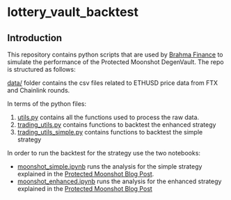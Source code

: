 # lottery_vault_backtest

## Introduction

This repository contains python scripts that are used by [Brahma Finance](https://brahma.fi/) to simulate the performance of the Protected Moonshot DegenVault. The repo is structured as follows:

[data/]() folder contains the csv files related to ETHUSD price data from FTX and Chainlink rounds.

In terms of the python files:

1. [utils.py]() contains all the functions used to process the raw data.
2. [trading_utils.py]() contains functions to backtest the enhanced strategy
3. [trading_utils_simple.py]() contains functions to backtest the simple strategy


In order to run the backtest for the strategy use the two notebooks:

- [moonshot_simple.ipynb]() runs the analysis for the simple strategy explained in the [Protected Moonshot Blog Post](). 
- [moonshot_enhanced.ipynb]() runs the analysis for the enhanced strategy explained in the [Protected Moonshot Blog Post]()

 
